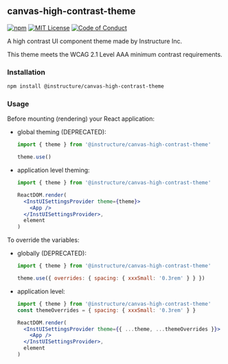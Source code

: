 ## canvas-high-contrast-theme

[![npm][npm]][npm-url]
[![MIT License][license-badge]][license]
[![Code of Conduct][coc-badge]][coc]

A high contrast UI component theme made by Instructure Inc.

This theme meets the WCAG 2.1 Level AAA minimum contrast requirements.

### Installation

```sh
npm install @instructure/canvas-high-contrast-theme
```

### Usage

Before mounting (rendering) your React application:

- global theming (DEPRECATED):

  ```js
  import { theme } from '@instructure/canvas-high-contrast-theme'

  theme.use()
  ```

- application level theming:

  ```jsx
  import { theme } from '@instructure/canvas-high-contrast-theme'

  ReactDOM.render(
    <InstUISettingsProvider theme={theme}>
      <App />
    </InstUISettingsProvider>,
    element
  )
  ```

To override the variables:

- globally (DEPRECATED):

  ```js
  import { theme } from '@instructure/canvas-high-contrast-theme'

  theme.use({ overrides: { spacing: { xxxSmall: '0.3rem' } } })
  ```

- application level:

  ```jsx
  import { theme } from '@instructure/canvas-high-contrast-theme'
  const themeOverrides = { spacing: { xxxSmall: '0.3rem' } }

  ReactDOM.render(
    <InstUISettingsProvider theme={{ ...theme, ...themeOverrides }}>
      <App />
    </InstUISettingsProvider>,
    element
  )
  ```

[npm]: https://img.shields.io/npm/v/@instructure/canvas-high-contrast-theme.svg
[npm-url]: https://npmjs.com/package/@instructure/canvas-high-contrast-theme
[license-badge]: https://img.shields.io/npm/l/instructure-ui.svg?style=flat-square
[license]: https://github.com/instructure/instructure-ui/blob/master/LICENSE.md
[coc-badge]: https://img.shields.io/badge/code%20of-conduct-ff69b4.svg?style=flat-square
[coc]: https://github.com/instructure/instructure-ui/blob/master/CODE_OF_CONDUCT.md
